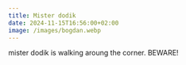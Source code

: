 ```yaml
---
title: Mister dodik
date: 2024-11-15T16:56:00+02:00
image: /images/bogdan.webp
---
```

mister dodik is walking aroung the corner. BEWARE!
